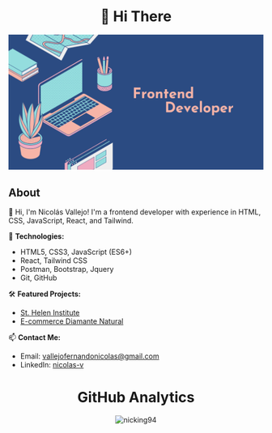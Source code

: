 <div align="center">
<h1 align ="center">👋 Hi There</h1> 
<img src="frontend_img.webp">
</div>


## About

👋 Hi, I'm Nicolás Vallejo! I'm a frontend developer with experience in HTML, CSS, JavaScript, React, and Tailwind.

🚀 **Technologies:**
- HTML5, CSS3, JavaScript (ES6+)
- React, Tailwind CSS
- Postman, Bootstrap, Jquery
- Git, GitHub

🛠️ **Featured Projects:**
- [St. Helen Institute](https://github.com/nicking94/St-Helen-Institute-web)
- [E-commerce Diamante Natural](https://github.com/nicking94/St-Helen-Institute-web)

📫 **Contact Me:**
- Email: [vallejofernandonicolas@gmail.com](mailto:vallejofernandonicolas@gmail.com)
- LinkedIn: [nicolas-v](https://www.linkedin.com/in/nicolas-v/)

<div align="center">
<h1>GitHub Analytics</h1> 

![nicking94](https://github-readme-stats.vercel.app/api?username=anuraghazra&show_icons=true&theme=dark)
</div>


